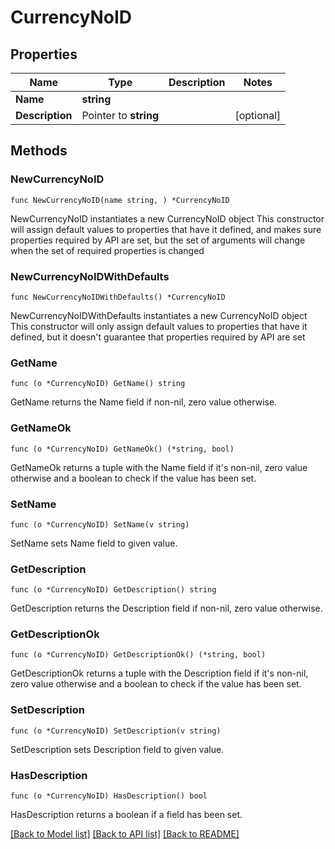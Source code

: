 # CurrencyNoID

## Properties

Name | Type | Description | Notes
------------ | ------------- | ------------- | -------------
**Name** | **string** |  | 
**Description** | Pointer to **string** |  | [optional] 

## Methods

### NewCurrencyNoID

`func NewCurrencyNoID(name string, ) *CurrencyNoID`

NewCurrencyNoID instantiates a new CurrencyNoID object
This constructor will assign default values to properties that have it defined,
and makes sure properties required by API are set, but the set of arguments
will change when the set of required properties is changed

### NewCurrencyNoIDWithDefaults

`func NewCurrencyNoIDWithDefaults() *CurrencyNoID`

NewCurrencyNoIDWithDefaults instantiates a new CurrencyNoID object
This constructor will only assign default values to properties that have it defined,
but it doesn't guarantee that properties required by API are set

### GetName

`func (o *CurrencyNoID) GetName() string`

GetName returns the Name field if non-nil, zero value otherwise.

### GetNameOk

`func (o *CurrencyNoID) GetNameOk() (*string, bool)`

GetNameOk returns a tuple with the Name field if it's non-nil, zero value otherwise
and a boolean to check if the value has been set.

### SetName

`func (o *CurrencyNoID) SetName(v string)`

SetName sets Name field to given value.


### GetDescription

`func (o *CurrencyNoID) GetDescription() string`

GetDescription returns the Description field if non-nil, zero value otherwise.

### GetDescriptionOk

`func (o *CurrencyNoID) GetDescriptionOk() (*string, bool)`

GetDescriptionOk returns a tuple with the Description field if it's non-nil, zero value otherwise
and a boolean to check if the value has been set.

### SetDescription

`func (o *CurrencyNoID) SetDescription(v string)`

SetDescription sets Description field to given value.

### HasDescription

`func (o *CurrencyNoID) HasDescription() bool`

HasDescription returns a boolean if a field has been set.


[[Back to Model list]](../README.md#documentation-for-models) [[Back to API list]](../README.md#documentation-for-api-endpoints) [[Back to README]](../README.md)


